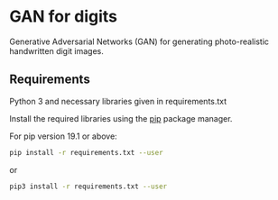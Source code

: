 # GAN for digits

Generative Adversarial Networks (GAN) for generating photo-realistic handwritten digit images.

## Requirements

Python 3 and necessary libraries given in requirements.txt 

Install the required libraries using the [pip](https://pip.pypa.io/en/stable/) package manager.

For pip version 19.1 or above:

~~~bash
pip install -r requirements.txt --user
~~~

or

~~~bash
pip3 install -r requirements.txt --user
~~~


